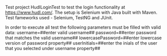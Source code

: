Test project HudlLoginTest to test the login functionality at https://www.hudl.com/. The setup is Selenium with Java built with Maven. Test fameworks used - Selenium, TestNG and JUnit.

In order to execute all test the following parameters must be filled with valid data: 
username=##enter valid username## 
password=##enter password that matches the valid username## 
lowercasePassword=##enter lowercase version of password property## 
userInitials=##enter the inials of the user that you selected under username property##
